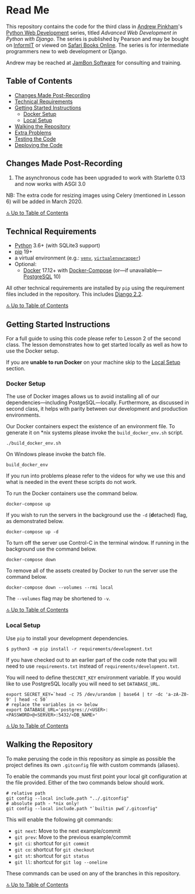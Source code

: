 # Read Me

This repository contains the code for the third class in [Andrew
Pinkham]'s [Python Web Development] series, titled *Advanced Web
Development in Python with Django*. The series is published by Pearson
and may be bought on [InformIT] or viewed on [Safari Books Online]. The
series is for intermediate programmers new to web development or Django.

[Andrew Pinkham]: https://andrewsforge.com
[Python Web Development]: https://pywebdev.com
[InformIT]: https://pywebdev.com/buy-22-3/
[Safari Books Online]: https://pywebdev.com/safari-22-3/

Andrew may be reached at [JamBon Software] for consulting and training.

[JamBon Software]: https://www.jambonsw.com

## Table of Contents

- [Changes Made Post-Recording](#changes-made-post-recording)
- [Technical Requirements](#technical-requirements)
- [Getting Started Instructions](#getting-started-instructions)
  - [Docker Setup](#docker-setup)
  - [Local Setup](#local-setup)
- [Walking the Repository](#walking-the-Repository)
- [Extra Problems](#extra-problems)
- [Testing the Code](#testing-the-code)
- [Deploying the Code](#deploying-the-code)

## Changes Made Post-Recording

1. The asynchronous code has been upgraded to work with Starlette 0.13
   and now works with ASGI 3.0

NB: The extra code for resizing images using Celery (mentioned in Lesson 6)
will be added in March 2020.

[🔝 Up to Table of Contents](#table-of-contents)

## Technical Requirements

- [Python] 3.6+ (with SQLite3 support)
- [pip] 19+
- a virtual environment (e.g.: [`venv`], [`virtualenvwrapper`])
- Optional:
  - [Docker] 17.12+ with [Docker-Compose] (or—if unavailable—[PostgreSQL] 10)


[Python]: https://www.python.org/downloads/
[pip]: https://pip.pypa.io/en/stable/installing/
[`venv`]:https://docs.python.org/3/library/venv.html
[`virtualenvwrapper`]: https://virtualenvwrapper.readthedocs.io/en/latest/install.html
[Docker]: https://www.docker.com/get-started
[Docker-Compose]: https://docs.docker.com/compose/
[PostgreSQL]: https://www.postgresql.org/

All other technical requirements are installed by `pip` using the
requirement files included in the repository. This includes [Django 2.2].

[Django 2.2]: https://docs.djangoproject.com/en/2.2/

[🔝 Up to Table of Contents](#table-of-contents)

## Getting Started Instructions

For a full guide to using this code please refer to Lesson 2 of the
second class. The lesson demonstrates how to get started locally as well
as how to use the Docker setup.

If you are **unable to run Docker** on your machine skip to the [Local
Setup](#local-setup) section.

### Docker Setup

The use of Docker images allows us to avoid installing all of our
dependencies—including PostgeSQL—locally. Furthermore, as discussed
in second class, it helps with parity between our development and
production environments.

Our Docker containers expect the existence of an environment file. To
generate it on *nix systems please invoke the `build_docker_env.sh`
script.

```shell
./build_docker_env.sh
```

On Windows please invoke the batch file.

```
build_docker_env
```

If you run into problems please refer to the videos for why we use this
and what is needed in the event these scripts do not work.

To run the Docker containers use the command below.

```shell
docker-compose up
```

If you wish to run the servers in the background use the `-d`
(**d**etached) flag, as demonstrated below.

```shell
docker-compose up -d
```

To turn off the server use Control-C in the terminal window. If running
in the background use the command below.

```shell
docker-compose down
```

To remove all of the assets created by Docker to run the server use the
command below.

```shell
docker-compose down --volumes --rmi local
```

The `--volumes` flag may be shortened to `-v`.

[🔝 Up to Table of Contents](#table-of-contents)

### Local Setup

Use `pip` to install your development dependencies.

```console
$ python3 -m pip install -r requirements/development.txt
```

If you have checked out to an earlier part of the code note that you
will need to use `requirements.txt` instead of
`requirements/development.txt`.

You will need to define the`SECRET_KEY` environment variable. If you
would like to use PostgreSQL locally you will need to set
`DATABASE_URL`.

```shell
export SECRET_KEY=`head -c 75 /dev/urandom | base64 | tr -dc 'a-zA-Z0-9' | head -c 50`
# replace the variables in <> below
export DATABASE_URL='postgres://<USER>:<PASSWORD>@<SERVER>:5432/<DB_NAME>'
```

[🔝 Up to Table of Contents](#table-of-contents)

## Walking the Repository

To make perusing the code in this repository as simple as possible the
project defines its own `.gitconfig` file with custom commands
(aliases).

To enable the commands you must first point your local git
configuration at the file provided. Either of the two commands below
should work.

```shell
# relative path
git config --local include.path "../.gitconfig"
# absolute path - *nix only!
git config --local include.path "`builtin pwd`/.gitconfig"
```

This will enable the following git commands:

- `git next`: Move to the next example/commit
- `git prev`: Move to the previous example/commit
- `git ci`: shortcut for `git commit`
- `git co`: shortcut for `git checkout`
- `git st`: shortcut for `git status`
- `git ll`: shortcut for `git log --oneline`

These commands can be used on any of the branches in this
repository.

[🔝 Up to Table of Contents](#table-of-contents)
